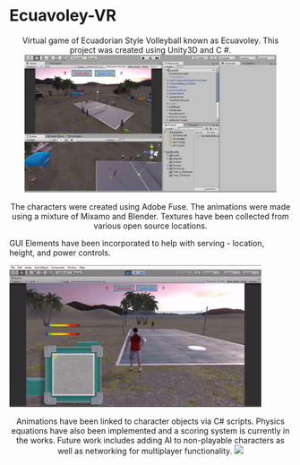# Ecuavoley-VR

<p align="center">
Virtual game of Ecuadorian Style Volleyball known as Ecuavoley. This project was created using Unity3D and C #.

  <img src="https://github.com/moonbeam5115/Ecuavoley-VR/blob/main/img/UnityGUI.JPG" width="450">
</p>


<p align="center">
The characters were created using Adobe Fuse. The animations were made using a mixture of Mixamo and Blender.
Textures have been collected from various open source locations.

GUI Elements have been incorporated to help with serving - location, height, and power controls.

  <img src="https://github.com/moonbeam5115/Ecuavoley-VR/blob/main/img/serveGIF.gif" width="450">
</p>

<p align="center">
Animations have been linked to character objects via C# scripts. Physics equations have also been implemented  
and a scoring system is currently in the works. Future work includes adding AI to non-playable characters as  
well as networking for multiplayer functionality.

  <img src="https://github.com/moonbeam5115/Ecuavoley-VR/blob/main/img/walkingGIF.gif" width="450">
</p>
